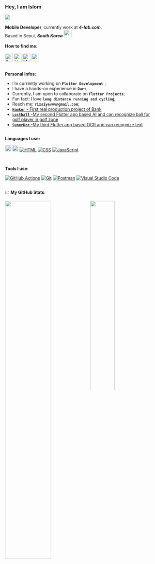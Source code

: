 ### Hey, I am Islom <img src="https://cdn-icons-png.flaticon.com/512/206/206662.png" width="13"/>
![](https://komarev.com/ghpvc/?username=islom9797&style=flat-square)
<br>
<br>
**Mobile Developer**, currently work at ***4-lab.com***.
<br>
Based in Seoul, ***South Korea***  <img src="https://cdn-icons-png.flaticon.com/512/317/317314.png" width="25"/>.
<br>
<br>
**How to find me:** 
<br> 
<br>
 <a href="https://twitter.com/Islom34884369" target="_blank"><img alt="Twitter" src="https://img.shields.io/badge/twitter-%231DA1F2.svg?&style=for-the-badge&logo=twitter&logoColor=white" height=25 /></a>
<a href="https://www.linkedin.com/in/islomjon-rikhsiev/" target="_blank"><img alt="LinkedIn" src="https://img.shields.io/badge/linkedin-%230077B5.svg?&style=for-the-badge&logo=linkedin&logoColor=white" height=25></a>
<a href="https://medium.com/@rixsiyevvv" target="_blank"><img alt="Medium" src="https://img.shields.io/badge/medium-%2312100E.svg?&style=for-the-badge&logo=medium&logoColor=white" height=25 /></a>
<a href="https://instagram.com/_islomm/"><img src="https://img.shields.io/badge/instagram-%23E4405F.svg?&style=for-the-badge&logo=instagram&logoColor=white" height=25></a>


## 

**Personal Infos:**

-  I’m currently working on **`Flutter Development `**;
-  I have a hands-on experience in **`Dart`**;
-  Currently, I am open to collaborate on **`Flutter Projects`**;
-  Fun fact: I love **`long distance running and cycling`**;
-  Reach me: **`rixsiyevvv@gmail.com`**;
- <a href="https://play.google.com/store/apps/details?id=com.hamkorbank.mobile&hl=ru&gl=US">**`Hamkor`** - First real production project of Bank </a>
- <a href="https://play.google.com/store/apps/details?id=com.fourlab.lostBall">**`Lostball`** -My second Flutter app based AI and can recognize ball for golf player in golf zone </a>
- <a href="https://play.google.com/store/apps/details?id=com.sample.edgedetectionexample">**`SuperDoc`** -My third Flutter app based OCR and can recognize text </a>
##
**Languages I use:**
<br>

<a href="https://img.shields.io/badge/dart-%230175C2.svg?style=for-the-badge&logo=dart&logoColor=white"><img alt="Dart" src="https://img.shields.io/badge/dart-%230175C2.svg?style=for-the-badge&logo=dart&logoColor=white" height=20></a>
<a href="https://github.com/search?q=user%3ADenverCoder1+language%3Ahtml"><img alt="Flutter" src="https://img.shields.io/badge/Flutter-%2302569B.svg?style=for-the-badge&logo=Flutter&logoColor=white" height=20></a>
<a href="https://github.com/search?q=user%3ADenverCoder1+language%3Ahtml"><img alt="HTML" src="https://img.shields.io/badge/HTML-E34F26.svg?logo=html5&logoColor=white"></a>
<a href="https://github.com/search?q=user%3ADenverCoder1+language%3Acss"><img alt="CSS" src="https://img.shields.io/badge/CSS-1572B6.svg?logo=css3&logoColor=white"></a>
<a href="https://github.com/search?q=user%3ADenverCoder1+language%3Ajavascript"><img alt="JavaScript" src="https://img.shields.io/badge/JavaScript-F7DF1E.svg?logo=javascript&logoColor=black"></a>

<br>

**Tools I use:**

<a href="#"><img alt="GitHub Actions" src="https://img.shields.io/badge/GitHub%20Actions-2671E5.svg?logo=github%20actions&logoColor=white"></a>
<a href="#"><img alt="Git" src="https://img.shields.io/badge/Git-F05033.svg?logo=git&logoColor=white"></a> 
<a href="#"><img alt="Postman" src="https://img.shields.io/badge/Postman-FF6C37?logo=postman&logoColor=white"></a>
<a href="#"><img alt="Visual Studio Code" src="https://img.shields.io/badge/Visual%20Studio%20Code-0078d7.svg?logo=visual-studio-code&logoColor=white"></a>
##
📈 **My GitHub Stats:**

<div display="flex">
  <p>
    <img width="55%" align="top" src="https://github-readme-stats.vercel.app/api?username=islom9797&show_icons=true&hide_border=true&&count_private=true&include_all_commits=true&theme=white" />
    <img width="40%" align="top" src="https://github-readme-stats.vercel.app/api/top-langs/?username=islom9797&exclude_repo=KNN-Image-Classification&show_icons=true&hide_border=true&layout=compact&langs_count=8&theme=white "/>

  </p>
</div>
